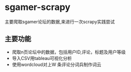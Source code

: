# sgamer-scrapy
主要爬取sgamer论坛的数据,来进行一次scrapy实践尝试
## 主要功能
- 爬取n页论坛中的数据，包括用户ID,评论，标题及用户等级
- 导入CSV用tableau可视化分析
- 使用wordcloud对上W 条评论分词兵制作词云

